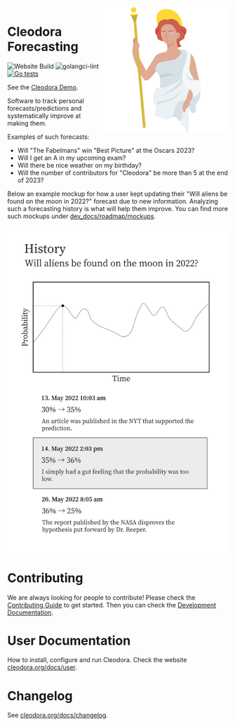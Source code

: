 <img align="right" src="./design/logo_full.png">

# Cleodora Forecasting

![Website Build](https://github.com/cleodora-forecasting/cleodora/actions/workflows/website.yml/badge.svg)
![golangci-lint](https://github.com/cleodora-forecasting/cleodora/actions/workflows/golangci-lint.yml/badge.svg)
[![Go tests](https://github.com/cleodora-forecasting/cleodora/actions/workflows/go-tests.yml/badge.svg)](https://github.com/cleodora-forecasting/cleodora/actions/workflows/go-tests.yml)

See the [Cleodora Demo](https://demo.cleodora.org/).

Software to track personal forecasts/predictions and systematically improve at
making them.

Examples of such forecasts:

* Will "The Fabelmans" win "Best Picture" at the Oscars 2023?
* Will I get an A in my upcoming exam?
* Will there be nice weather on my birthday?
* Will the number of contributors for "Cleodora" be more than 5 at the end of
  2023?

Below an example mockup for how a user kept updating their "Will aliens be
found on the moon in 2022?" forecast due to new information. Analyzing such a
forecasting history is what will help them improve. You can find more such
mockups under [dev_docs/roadmap/mockups](dev_docs/roadmap/mockups).

![Mockup: History of a forecast](dev_docs/roadmap/mockups/mockups_cleodora_history.jpg)


# Contributing

We are always looking for people to contribute! Please check the [Contributing
Guide](CONTRIBUTING.md) to get started. Then you can check the [Development
Documentation](dev_docs/).


# User Documentation

How to install, configure and run Cleodora. Check the website
[cleodora.org/docs/user](http://cleodora.org/docs/user).


# Changelog

See [cleodora.org/docs/changelog](https://cleodora.org/docs/changelog).
